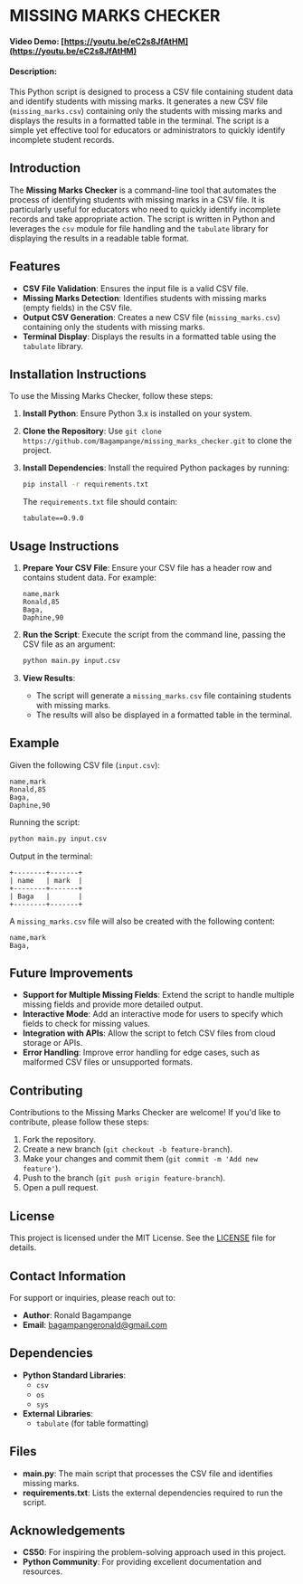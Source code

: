 # MISSING MARKS CHECKER

#### Video Demo: [https://youtu.be/eC2s8JfAtHM](https://youtu.be/eC2s8JfAtHM)

#### Description:

This Python script is designed to process a CSV file containing student data and identify students with missing marks. It generates a new CSV file (`missing_marks.csv`) containing only the students with missing marks and displays the results in a formatted table in the terminal. The script is a simple yet effective tool for educators or administrators to quickly identify incomplete student records.

## **Introduction**

The **Missing Marks Checker** is a command-line tool that automates the process of identifying students with missing marks in a CSV file. It is particularly useful for educators who need to quickly identify incomplete records and take appropriate action. The script is written in Python and leverages the `csv` module for file handling and the `tabulate` library for displaying the results in a readable table format.

## **Features**

- **CSV File Validation**: Ensures the input file is a valid CSV file.
- **Missing Marks Detection**: Identifies students with missing marks (empty fields) in the CSV file.
- **Output CSV Generation**: Creates a new CSV file (`missing_marks.csv`) containing only the students with missing marks.
- **Terminal Display**: Displays the results in a formatted table using the `tabulate` library.

## **Installation Instructions**

To use the Missing Marks Checker, follow these steps:

1. **Install Python**: Ensure Python 3.x is installed on your system.
2. **Clone the Repository**: Use `git clone https://github.com/Bagampange/missing_marks_checker.git` to clone the project.
3. **Install Dependencies**: Install the required Python packages by running:

   ```bash
   pip install -r requirements.txt
   ```

   The `requirements.txt` file should contain:

   ```plaintext
   tabulate==0.9.0
   ```

## **Usage Instructions**

1. **Prepare Your CSV File**: Ensure your CSV file has a header row and contains student data. For example:

   ```csv
   name,mark
   Ronald,85
   Baga,
   Daphine,90
   ```

2. **Run the Script**: Execute the script from the command line, passing the CSV file as an argument:

   ```bash
   python main.py input.csv
   ```

3. **View Results**:
   - The script will generate a `missing_marks.csv` file containing students with missing marks.
   - The results will also be displayed in a formatted table in the terminal.

## **Example**

Given the following CSV file (`input.csv`):

```csv
name,mark
Ronald,85
Baga,
Daphine,90
```

Running the script:

```bash
python main.py input.csv
```

Output in the terminal:

```
+--------+-------+
| name   | mark  |
+--------+-------+
| Baga   |       |
+--------+-------+
```

A `missing_marks.csv` file will also be created with the following content:

```csv
name,mark
Baga,
```

## **Future Improvements**

- **Support for Multiple Missing Fields**: Extend the script to handle multiple missing fields and provide more detailed output.
- **Interactive Mode**: Add an interactive mode for users to specify which fields to check for missing values.
- **Integration with APIs**: Allow the script to fetch CSV files from cloud storage or APIs.
- **Error Handling**: Improve error handling for edge cases, such as malformed CSV files or unsupported formats.

## **Contributing**

Contributions to the Missing Marks Checker are welcome! If you'd like to contribute, please follow these steps:

1. Fork the repository.
2. Create a new branch (`git checkout -b feature-branch`).
3. Make your changes and commit them (`git commit -m 'Add new feature'`).
4. Push to the branch (`git push origin feature-branch`).
5. Open a pull request.

## **License**

This project is licensed under the MIT License. See the [LICENSE](LICENSE) file for details.

## **Contact Information**

For support or inquiries, please reach out to:

- **Author**: Ronald Bagampange
- **Email**: bagampangeronald@gmail.com

## **Dependencies**

- **Python Standard Libraries**:
  - `csv`
  - `os`
  - `sys`
- **External Libraries**:
  - `tabulate` (for table formatting)

## **Files**

- **main.py**: The main script that processes the CSV file and identifies missing marks.
- **requirements.txt**: Lists the external dependencies required to run the script.

## **Acknowledgements**

- **CS50**: For inspiring the problem-solving approach used in this project.
- **Python Community**: For providing excellent documentation and resources.

